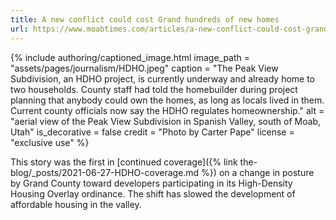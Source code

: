 ```yaml
---
title: A new conflict could cost Grand hundreds of new homes
url: https://www.moabtimes.com/articles/a-new-conflict-could-cost-grand-hundreds-of-new-homes/
---
```


{% include authoring/captioned_image.html
    image_path = "assets/pages/journalism/HDHO.jpeg"
    caption = "The Peak View Subdivision, an HDHO project, is currently underway and already home to two households. County staff had told the homebuilder during project planning that anybody could own the homes, as long as locals lived in them. Current county officials now say the HDHO regulates homeownership."
    alt = "aerial view of the Peak View Subdivision in Spanish Valley, south of Moab, Utah"
    is_decorative = false
    credit = "Photo by Carter Pape"
    license = "exclusive use"
%}

This story was the first in [continued coverage]({% link the-blog/_posts/2021-06-27-HDHO-coverage.md %}) on a change in posture by Grand County toward developers participating in its High-Density Housing Overlay ordinance. The shift has slowed the development of affordable housing in the valley.
